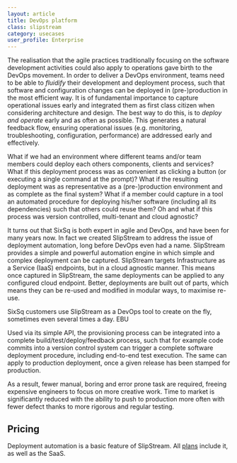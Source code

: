 ```yaml
---
layout: article
title: DevOps platform
class: slipstream
category: usecases
user_profile: Enterprise
---
```


The realisation that the agile practices traditionally focusing on the software development activities could also apply to operations gave birth to the DevOps movement. In order to deliver a DevOps environment, teams need to be able to *fluidify* their development and deployment process, such that software and configuration changes can be deployed in (pre-)production in the most efficient way. It is of fundamental importance to capture operational issues early and integrated them as first class citizen when considering architecture and design. The best way to do this, is to *deploy and operate* early and as often as possible. This generates a natural feedback flow, ensuring operational issues (e.g. monitoring, troubleshooting, configuration, performance) are addressed early and effectively.

What if we had an environment where different teams and/or team members could deploy each others components, clients and services? What if this deployment process was as convenient as clicking a button (or executing a single command at the prompt)? What if the resulting deployment was as representative as a (pre-)production environment and as complete as the final system? What if a member could capture in a tool an automated procedure for deploying his/her software (including all its dependencies) such that others could reuse them? Oh and what if this process was version controlled, multi-tenant and cloud agnostic? 

It turns out that SixSq is both expert in agile and DevOps, and have been for many years now. In fact we created SlipStream to address the issue of deployment automation, long before DevOps even had a name. SlipStream provides a simple and powerful automation engine in which simple and complex deployment can be captured. SlipStream targets Infrastructure as a Service (IaaS) endpoints, but in a cloud agnostic manner. This means once captured in SlipStream, the same deployments can be applied to any configured cloud endpoint. Better, deployments are built out of parts, which means they can be re-used and modified in modular ways, to maximise re-use.

SixSq customers use SlipStream as a DevOps tool to create on the fly, sometimes even several times a day.
EBU

Used via its simple API, the provisioning process can be integrated into a complete build/test/deploy/feedback process, such that for example code commits into a version control system can trigger a complete software deployment procedure, including end-to-end test execution. The same can apply to production deployment, once a given release has been stamped for production.

As a result, fewer manual, boring and error prone task are required, freeing expensive engineers to focus on more creative work. Time to market is significantly reduced with the ability to push to production more often with fewer defect thanks to more rigorous and regular testing.

Pricing
----

Deployment automation is a basic feature of SlipStream. All [plans](/products/slipstream-pricing.html) include it, as well as the SaaS.
